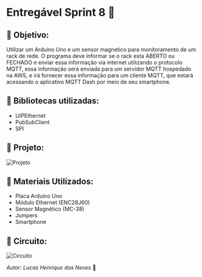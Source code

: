 # Entregável Sprint 8 :runner:

## :dart: **Objetivo:**

Utilizar um Arduino Uno e um sensor magnetico para monitoramento de um rack de rede. O programa deve informar se o rack esta ABERTO ou FECHADO e enviar essa informação via internet utilizando o protocolo MQTT, essa informação será enviada para um servidor MQTT hospedado na AWS, e irá fornecer essa informação para um cliente MQTT, que estará acessando o aplicativo MQTT Dash por meio de seu smartphone.

## :satellite: Bibliotecas utilizadas:
* UIPEthernet
* PubSubClient
* SPI

## :notebook_with_decorative_cover: **Projeto:**
![Projeto](https://user-images.githubusercontent.com/78046298/106601097-05845800-653a-11eb-86c5-d1b6fb4cc116.png)

## :nut_and_bolt: **Materiais Utilizados:**

* Placa Arduino Uno
* Módulo Ethernet (ENC28J60)
* Sensor Magnético (MC-38)
* Jumpers
* Smartphone

## :electric_plug: **Circuito:**

 
![Circuito](https://user-images.githubusercontent.com/78046298/106600827-b0484680-6539-11eb-8e03-3ae240c8656e.png)




*Autor:*
*Lucas Henrique das Neves* :key:
